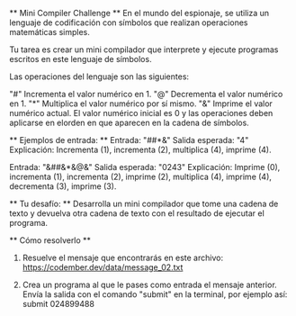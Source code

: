 ** Mini Compiler Challenge **
En el mundo del espionaje, se utiliza un lenguaje de codificación con símbolos que realizan operaciones matemáticas simples.

Tu tarea es crear un mini compilador que interprete y ejecute programas escritos en este lenguaje de símbolos.

Las operaciones del lenguaje son las siguientes:

"#" Incrementa el valor numérico en 1.
"@" Decrementa el valor numérico en 1.
"\*" Multiplica el valor numérico por sí mismo.
"&" Imprime el valor numérico actual.
El valor numérico inicial es 0 y las operaciones deben aplicarse en elorden en que aparecen en la cadena de símbolos.

** Ejemplos de entrada: **
Entrada: "##\*&"
Salida esperada: "4"
Explicación: Incrementa (1), incrementa (2), multiplica (4), imprime (4).

Entrada: "&##&\*&@&"
Salida esperada: "0243"
Explicación: Imprime (0), incrementa (1), incrementa (2), imprime (2), multiplica (4), imprime (4), decrementa (3), imprime (3).

** Tu desafío: **
Desarrolla un mini compilador que tome una cadena de texto y devuelva otra cadena de texto con el resultado de ejecutar el programa.

** Cómo resolverlo **

1. Resuelve el mensaje que encontrarás en este archivo: https://codember.dev/data/message_02.txt

2. Crea un programa al que le pases como entrada el mensaje anterior. Envía la salida con el comando "submit" en la terminal, por ejemplo así:
   submit 024899488
